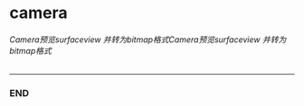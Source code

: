 # camera
###### Camera预览surfaceview 并转为bitmap格式Camera预览surfaceview 并转为bitmap格式

------------


### END
